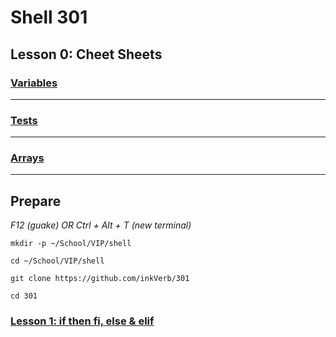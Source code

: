 # Shell 301
## Lesson 0: Cheet Sheets

### [Variables](https://github.com/inkVerb/vip/blob/master/Cheat-Sheets/Variables.md)
___
### [Tests](https://github.com/inkVerb/vip/blob/master/Cheat-Sheets/Tests.md)
___
### [Arrays](https://github.com/inkVerb/vip/blob/master/Cheat-Sheets/Arrays.md)
___
## Prepare

*F12 (guake) OR Ctrl + Alt + T (new terminal)*

`mkdir -p ~/School/VIP/shell`

`cd ~/School/VIP/shell`

`git clone https://github.com/inkVerb/301`

`cd 301`

### [Lesson 1: if then fi, else & elif](https://github.com/inkVerb/vip/blob/master/301-shell/Lesson-01.md)
